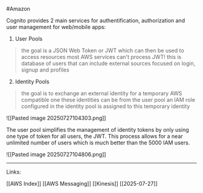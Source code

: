 #Amazon 

Cognito provides 2 main services for authentification, authorization and user management for web/mobile apps:

1. User Pools 
> the goal is a JSON Web Token or JWT which can then be used to access resources
> most AWS services can't process JWT!
> this is database of users that can include external sources
> focused on login, signup and profiles

2. Identity Pools
> the goal is to exchange an external identity for a temporary AWS compatible one 
> these identities can be from the user pool
> an IAM role configured in the identity pool is assigned to this temporary identity


![[Pasted image 20250727104303.png]]

The user pool simplifies the management of identity tokens by only using one type of token for all users, the JWT. This process allows for a near unlimited number of users which is much better than the 5000 IAM users. 

![[Pasted image 20250727104806.png]]


---
Links:

[[AWS Index]]
[[AWS Messaging]]
[[Kinesis]]
[[2025-07-27]]